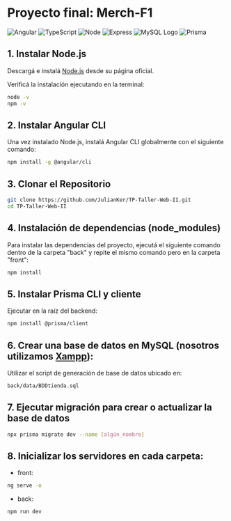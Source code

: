 # Proyecto final: Merch-F1

![Angular](https://img.shields.io/badge/Angular-DD0031?style=for-the-badge&logo=angular&logoColor=white)
![TypeScript](https://img.shields.io/badge/TypeScript-007ACC?style=for-the-badge&logo=typescript&logoColor=white)
![Node](https://img.shields.io/badge/Node.js-339933?style=for-the-badge&logo=node.js&logoColor=white)
![Express](https://img.shields.io/badge/Express.js-000000?style=for-the-badge&logo=express&logoColor=)
![MySQL Logo](https://img.shields.io/badge/MySQL-005C84?style=for-the-badge&logo=mysql&logoColor=white)
![Prisma](https://img.shields.io/badge/Prisma-2D3748?style=for-the-badge&logo=prisma&logoColor=white)

## 1. Instalar Node.js

Descargá e instalá [Node.js](https://nodejs.org/) desde su página oficial.  

Verificá la instalación ejecutando en la terminal:

```bash
node -v
npm -v
```
## 2. Instalar Angular CLI

Una vez instalado Node.js, instalá Angular CLI globalmente con el siguiente comando:

```bash
npm install -g @angular/cli
```
## 3. Clonar el Repositorio

```bash
git clone https://github.com/JulianKer/TP-Taller-Web-II.git
cd TP-Taller-Web-II
```


## 4. Instalación de dependencias (node_modules)

Para instalar las dependencias del proyecto, ejecutá el siguiente comando dentro de la carpeta "back" y repite el mismo comando pero en la carpeta "front":

```bash
npm install
```

## 5. Instalar Prisma CLI y cliente

Ejecutar en la raíz del backend:

```bash
npm install @prisma/client
```

## 6. Crear una base de datos en MySQL (nosotros utilizamos [Xampp](https://www.apachefriends.org/es/index.html)):
Utilizar el script de generación de base de datos ubicado en:
```bash
back/data/BDDtienda.sql
```

## 7. Ejecutar migración para crear o actualizar la base de datos

```bash
npx prisma migrate dev --name [algún_nombre]
```

## 8. Inicializar los servidores en cada carpeta:
<ul>
  <li>
      front:
  </li>
</ul>

```bash
ng serve -o
```

<ul>
  <li>
      back:
  </li>
</ul>

```bash
npm run dev
```
